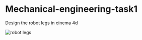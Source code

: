 # Mechanical-engineering-task1
Design the robot legs in cinema 4d


![robot legs](https://user-images.githubusercontent.com/108452991/180429583-07413c8c-6c64-493e-b66e-5a2528f3afa0.png)
